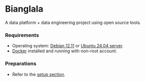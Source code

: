 # Bianglala

A data platform + data engineering project using open source tools.


### Requirements

* Operating system: [Debian 12.11][url-debian-1211] or [Ubuntu 24.04 server][url-ubuntu-server-2404].
* [Docker][url-docker-installation] installed and running with non-root account.


### Preparations

* Refer to the [setup section][repo-setup].


<!-- Links -->
[url-debian-1211]: https://www.debian.org/News/2025/20250517
[url-ubuntu-server-2404]: https://discourse.ubuntu.com/t/ubuntu-24-04-lts-noble-numbat-release-notes/39890
[url-docker-installation]: https://docs.docker.com/engine/install/ubuntu/
[repo-setup]: setup
